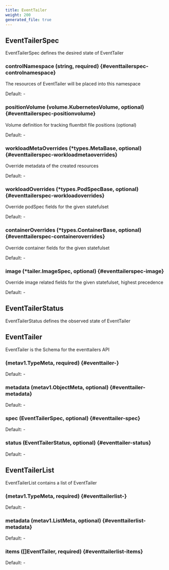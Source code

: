 ```yaml
---
title: EventTailer
weight: 200
generated_file: true
---
```


## EventTailerSpec

EventTailerSpec defines the desired state of EventTailer

### controlNamespace (string, required) {#eventtailerspec-controlnamespace}

The resources of EventTailer will be placed into this namespace 

Default: -

### positionVolume (volume.KubernetesVolume, optional) {#eventtailerspec-positionvolume}

Volume definition for tracking fluentbit file positions (optional) 

Default: -

### workloadMetaOverrides (*types.MetaBase, optional) {#eventtailerspec-workloadmetaoverrides}

Override metadata of the created resources 

Default: -

### workloadOverrides (*types.PodSpecBase, optional) {#eventtailerspec-workloadoverrides}

Override podSpec fields for the given statefulset 

Default: -

### containerOverrides (*types.ContainerBase, optional) {#eventtailerspec-containeroverrides}

Override container fields for the given statefulset 

Default: -

### image (*tailer.ImageSpec, optional) {#eventtailerspec-image}

Override image related fields for the given statefulset, highest precedence 

Default: -


## EventTailerStatus

EventTailerStatus defines the observed state of EventTailer


## EventTailer

EventTailer is the Schema for the eventtailers API

###  (metav1.TypeMeta, required) {#eventtailer-}

Default: -

### metadata (metav1.ObjectMeta, optional) {#eventtailer-metadata}

Default: -

### spec (EventTailerSpec, optional) {#eventtailer-spec}

Default: -

### status (EventTailerStatus, optional) {#eventtailer-status}

Default: -


## EventTailerList

EventTailerList contains a list of EventTailer

###  (metav1.TypeMeta, required) {#eventtailerlist-}

Default: -

### metadata (metav1.ListMeta, optional) {#eventtailerlist-metadata}

Default: -

### items ([]EventTailer, required) {#eventtailerlist-items}

Default: -


